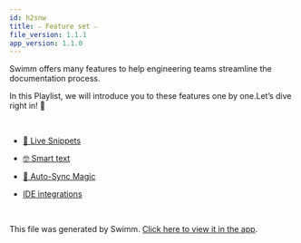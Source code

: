 ```yaml
---
id: h2snw
title: ⎯ Feature set ⎯
file_version: 1.1.1
app_version: 1.1.0
---
```


Swimm offers many features to help engineering teams streamline the documentation process.

In this Playlist, we will introduce you to these features one by one.Let’s dive right in! 🌊

<br/>

*   [👀 Live Snippets](live-snippets.mio0y.sw.md)
    
*   [🤓 Smart text](smart-text.fpz6g.sw.md)
    
*   [🦄 Auto-Sync Magic ](auto-sync-magic.jyomo.sw.md)
    
*   [IDE integrations](ide-integrations.o5dcr.sw.md)

<br/>

This file was generated by Swimm. [Click here to view it in the app](https://swimm-web-app.web.app/repos/Z2l0aHViJTNBJTNBdG9kbyUzQSUzQVlvc3NpU2FhZGk=/docs/h2snw).
